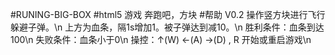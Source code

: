 #RUNING-BIG-BOX
#html5 游戏 奔跑吧，方块
#帮助 V0.2
操作竖方块进行飞行躲避子弹。\n
上方为血条，隔1s增加1。被子弹达到减10。\n
胜利条件：血条到达100\n
失败条件：血条小于0\n
操控：↑(W) ←(A) →(D)  , R 开始或重启游戏\n